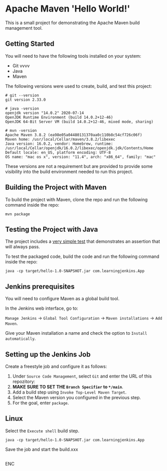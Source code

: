 # Apache Maven 'Hello World!'
This is a small project for demonstrating the Apache Maven build management tool.

## Getting Started
You will need to have the following tools installed on your system:
- Git vvvv
- Java
- Maven

The following versions were used to create, build, and test this project:
```
# git --version
git version 2.33.0

# java -version
openjdk version "14.0.2" 2020-07-14
OpenJDK Runtime Environment (build 14.0.2+12-46)
OpenJDK 64-Bit Server VM (build 14.0.2+12-46, mixed mode, sharing)

# mvn -version
Apache Maven 3.8.2 (ea98e05a04480131370aa0c110b8c54cf726c06f)
Maven home: /usr/local/Cellar/maven/3.8.2/libexec
Java version: 16.0.2, vendor: Homebrew, runtime: /usr/local/Cellar/openjdk/16.0.2/libexec/openjdk.jdk/Contents/Home
Default locale: en_US, platform encoding: UTF-8
OS name: "mac os x", version: "11.4", arch: "x86_64", family: "mac"
```

These versions are not a requirement but are provided to provide some visibility into the build environment needed to run this project.

## Building the Project with Maven
To build the project with Maven, clone the repo and run the following command inside the repo:

```
mvn package
```

## Testing the Project with Java
The project includes a [very simple test](src/test/java/com/learningjenkins/AppTest.java) that demonstrates an assertion that will always pass.

To test the packaged code, build the code and run the following command inside the repo:

```
java -cp target/hello-1.0-SNAPSHOT.jar com.learningjenkins.App
```

## Jenkins prerequisites
You will need to configure Maven as a global build tool.

In the Jenkins web interface, go to:

`Manage Jenkins` -> `Global Tool Configuration` -> `Maven installations` -> `Add Maven`.

Give your Maven installation a name and check the option to `Install automatically`.

## Setting up the Jenkins Job
Create a freestyle job and configure it as follows:

1. Under `Source Code Management`, select `Git` and enter the URL of this repozitory:
2. **MAKE SURE TO SET THE `Branch Specifier` to `*/main`**.
3. Add a build step using `Invoke Top-Level Maven Target`.
4. Select the Maven version you configured in the previous step.
5. For the goal, enter `package`.

## Linux
Select the `Execute shell` build step.
```
java -cp target/hello-1.0-SNAPSHOT.jar com.learningjenkins.App
```
Save the job and start the build.xxx

##
ENC
